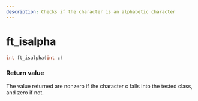 ```yaml
---
description: Checks if the character is an alphabetic character
---
```


# ft\_isalpha

```c
int	ft_isalpha(int c)
```

### Return value

The value returned are nonzero if the character c falls into the tested class, and zero if not.
